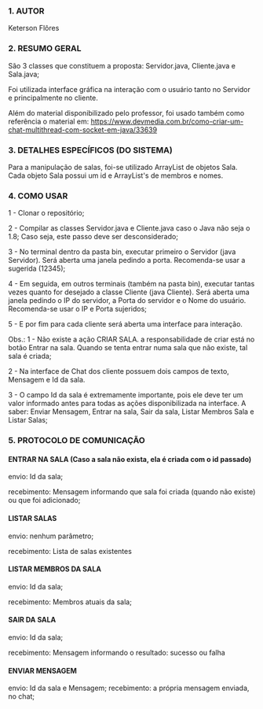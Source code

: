 ### 1. AUTOR
Keterson Flôres

### 2. RESUMO GERAL
São 3 classes que constituem a proposta: Servidor.java, Cliente.java e Sala.java;

Foi utilizada interface gráfica na interação com o usuário tanto no Servidor e principalmente no cliente.

Além do material disponibilizado pelo professor, foi usado também como referência o material em:
https://www.devmedia.com.br/como-criar-um-chat-multithread-com-socket-em-java/33639

### 3. DETALHES ESPECÍFICOS (DO SISTEMA)
Para a manipulação de salas, foi-se utilizado ArrayList de objetos Sala.
Cada objeto Sala possui um id e ArrayList's de membros e nomes. 

### 4. COMO USAR
1 - Clonar o repositório;

2 - Compilar as classes Servidor.java e Cliente.java caso o Java não seja o 1.8; Caso seja, este passo deve ser desconsiderado;

3 - No terminal dentro da pasta bin, executar primeiro o Servidor (java Servidor).
    Será aberta uma janela pedindo a porta. Recomenda-se usar a sugerida (12345);
    
4 - Em seguida, em outros terminais (também na pasta bin), executar tantas vezes quanto for desejado a classe Cliente (java Cliente).
    Será aberta uma janela pedindo o IP do servidor, a Porta do servidor e o Nome do usuário. Recomenda-se usar o IP e Porta sujeridos;
    
5 - E por fim para cada cliente será aberta uma interface para interação. 

Obs.: 
1 - Não existe a ação CRIAR SALA. a responsabilidade de criar está no botão Entrar na sala. 
    Quando se tenta entrar numa sala que não existe, tal sala é criada;
    
2 - Na interface de Chat dos cliente possuem dois campos de texto, Mensagem e Id da sala. 

3 - O campo Id da sala é extremamente importante, pois ele deve ter um valor informado antes para todas as ações disponibilizada na interface.
    A saber: Enviar Mensagem, Entrar na sala, Sair da sala, Listar Membros Sala e Listar Salas;

### 5. PROTOCOLO DE COMUNICAÇÃO

#### ENTRAR NA SALA (Caso a sala não exista, ela é criada com o id passado)

envio: Id da sala;

recebimento: Mensagem informando que sala foi criada (quando não existe) ou que foi adicionado;

#### LISTAR SALAS

envio: nenhum parâmetro; 

recebimento: Lista de salas existentes

#### LISTAR MEMBROS DA SALA

envio: Id da sala;

recebimento: Membros atuais da sala;

#### SAIR DA SALA

envio: Id da sala;

recebimento: Mensagem informando o resultado: sucesso ou falha

#### ENVIAR MENSAGEM

envio: Id da sala e Mensagem;
recebimento: a própria mensagem enviada, no chat;
